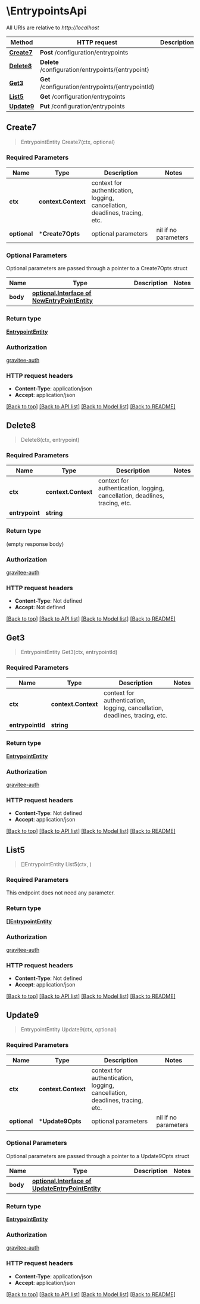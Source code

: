 # \EntrypointsApi

All URIs are relative to *http://localhost*

Method | HTTP request | Description
------------- | ------------- | -------------
[**Create7**](EntrypointsApi.md#Create7) | **Post** /configuration/entrypoints | 
[**Delete8**](EntrypointsApi.md#Delete8) | **Delete** /configuration/entrypoints/{entrypoint} | 
[**Get3**](EntrypointsApi.md#Get3) | **Get** /configuration/entrypoints/{entrypointId} | 
[**List5**](EntrypointsApi.md#List5) | **Get** /configuration/entrypoints | 
[**Update9**](EntrypointsApi.md#Update9) | **Put** /configuration/entrypoints | 



## Create7

> EntrypointEntity Create7(ctx, optional)



### Required Parameters


Name | Type | Description  | Notes
------------- | ------------- | ------------- | -------------
**ctx** | **context.Context** | context for authentication, logging, cancellation, deadlines, tracing, etc.
 **optional** | ***Create7Opts** | optional parameters | nil if no parameters

### Optional Parameters

Optional parameters are passed through a pointer to a Create7Opts struct


Name | Type | Description  | Notes
------------- | ------------- | ------------- | -------------
 **body** | [**optional.Interface of NewEntryPointEntity**](NewEntryPointEntity.md)|  | 

### Return type

[**EntrypointEntity**](EntrypointEntity.md)

### Authorization

[gravitee-auth](../README.md#gravitee-auth)

### HTTP request headers

- **Content-Type**: application/json
- **Accept**: application/json

[[Back to top]](#) [[Back to API list]](../README.md#documentation-for-api-endpoints)
[[Back to Model list]](../README.md#documentation-for-models)
[[Back to README]](../README.md)


## Delete8

> Delete8(ctx, entrypoint)



### Required Parameters


Name | Type | Description  | Notes
------------- | ------------- | ------------- | -------------
**ctx** | **context.Context** | context for authentication, logging, cancellation, deadlines, tracing, etc.
**entrypoint** | **string**|  | 

### Return type

 (empty response body)

### Authorization

[gravitee-auth](../README.md#gravitee-auth)

### HTTP request headers

- **Content-Type**: Not defined
- **Accept**: Not defined

[[Back to top]](#) [[Back to API list]](../README.md#documentation-for-api-endpoints)
[[Back to Model list]](../README.md#documentation-for-models)
[[Back to README]](../README.md)


## Get3

> EntrypointEntity Get3(ctx, entrypointId)



### Required Parameters


Name | Type | Description  | Notes
------------- | ------------- | ------------- | -------------
**ctx** | **context.Context** | context for authentication, logging, cancellation, deadlines, tracing, etc.
**entrypointId** | **string**|  | 

### Return type

[**EntrypointEntity**](EntrypointEntity.md)

### Authorization

[gravitee-auth](../README.md#gravitee-auth)

### HTTP request headers

- **Content-Type**: Not defined
- **Accept**: application/json

[[Back to top]](#) [[Back to API list]](../README.md#documentation-for-api-endpoints)
[[Back to Model list]](../README.md#documentation-for-models)
[[Back to README]](../README.md)


## List5

> []EntrypointEntity List5(ctx, )



### Required Parameters

This endpoint does not need any parameter.

### Return type

[**[]EntrypointEntity**](EntrypointEntity.md)

### Authorization

[gravitee-auth](../README.md#gravitee-auth)

### HTTP request headers

- **Content-Type**: Not defined
- **Accept**: application/json

[[Back to top]](#) [[Back to API list]](../README.md#documentation-for-api-endpoints)
[[Back to Model list]](../README.md#documentation-for-models)
[[Back to README]](../README.md)


## Update9

> EntrypointEntity Update9(ctx, optional)



### Required Parameters


Name | Type | Description  | Notes
------------- | ------------- | ------------- | -------------
**ctx** | **context.Context** | context for authentication, logging, cancellation, deadlines, tracing, etc.
 **optional** | ***Update9Opts** | optional parameters | nil if no parameters

### Optional Parameters

Optional parameters are passed through a pointer to a Update9Opts struct


Name | Type | Description  | Notes
------------- | ------------- | ------------- | -------------
 **body** | [**optional.Interface of UpdateEntryPointEntity**](UpdateEntryPointEntity.md)|  | 

### Return type

[**EntrypointEntity**](EntrypointEntity.md)

### Authorization

[gravitee-auth](../README.md#gravitee-auth)

### HTTP request headers

- **Content-Type**: application/json
- **Accept**: application/json

[[Back to top]](#) [[Back to API list]](../README.md#documentation-for-api-endpoints)
[[Back to Model list]](../README.md#documentation-for-models)
[[Back to README]](../README.md)


